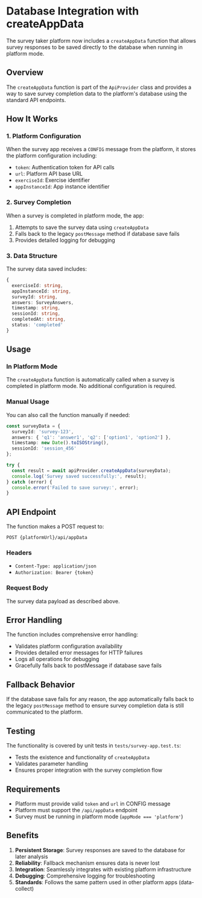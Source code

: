 # Database Integration with createAppData

The survey taker platform now includes a `createAppData` function that allows survey responses to be saved directly to the database when running in platform mode.

## Overview

The `createAppData` function is part of the `ApiProvider` class and provides a way to save survey completion data to the platform's database using the standard API endpoints.

## How It Works

### 1. Platform Configuration

When the survey app receives a `CONFIG` message from the platform, it stores the platform configuration including:
- `token`: Authentication token for API calls
- `url`: Platform API base URL
- `exerciseId`: Exercise identifier
- `appInstanceId`: App instance identifier

### 2. Survey Completion

When a survey is completed in platform mode, the app:
1. Attempts to save the survey data using `createAppData`
2. Falls back to the legacy `postMessage` method if database save fails
3. Provides detailed logging for debugging

### 3. Data Structure

The survey data saved includes:
```typescript
{
  exerciseId: string,
  appInstanceId: string,
  surveyId: string,
  answers: SurveyAnswers,
  timestamp: string,
  sessionId: string,
  completedAt: string,
  status: 'completed'
}
```

## Usage

### In Platform Mode

The `createAppData` function is automatically called when a survey is completed in platform mode. No additional configuration is required.

### Manual Usage

You can also call the function manually if needed:

```typescript
const surveyData = {
  surveyId: 'survey-123',
  answers: { 'q1': 'answer1', 'q2': ['option1', 'option2'] },
  timestamp: new Date().toISOString(),
  sessionId: 'session_456'
};

try {
  const result = await apiProvider.createAppData(surveyData);
  console.log('Survey saved successfully:', result);
} catch (error) {
  console.error('Failed to save survey:', error);
}
```

## API Endpoint

The function makes a POST request to:
```
POST {platformUrl}/api/appData
```

### Headers
- `Content-Type: application/json`
- `Authorization: Bearer {token}`

### Request Body
The survey data payload as described above.

## Error Handling

The function includes comprehensive error handling:
- Validates platform configuration availability
- Provides detailed error messages for HTTP failures
- Logs all operations for debugging
- Gracefully falls back to postMessage if database save fails

## Fallback Behavior

If the database save fails for any reason, the app automatically falls back to the legacy `postMessage` method to ensure survey completion data is still communicated to the platform.

## Testing

The functionality is covered by unit tests in `tests/survey-app.test.ts`:
- Tests the existence and functionality of `createAppData`
- Validates parameter handling
- Ensures proper integration with the survey completion flow

## Requirements

- Platform must provide valid `token` and `url` in CONFIG message
- Platform must support the `/api/appData` endpoint
- Survey must be running in platform mode (`appMode === 'platform'`)

## Benefits

1. **Persistent Storage**: Survey responses are saved to the database for later analysis
2. **Reliability**: Fallback mechanism ensures data is never lost
3. **Integration**: Seamlessly integrates with existing platform infrastructure
4. **Debugging**: Comprehensive logging for troubleshooting
5. **Standards**: Follows the same pattern used in other platform apps (data-collect)

